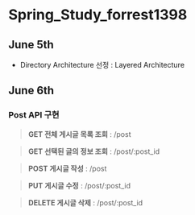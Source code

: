 # Spring_Study_forrest1398

## June 5th 
- Directory Architecture 선정 : Layered Architecture

## June 6th 
### Post API 구현
> **GET 전체 게시글 목록 조회** : /post

> **GET 선택된 글의 정보 조회** : /post/:post_id

> **POST 게시글 작성** : /post

> **PUT 게시글 수정**  : /post/:post_id

> **DELETE 게시글 삭제** : /post/:post_id
